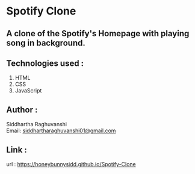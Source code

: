 # Spotify Clone

## A clone of the Spotify's Homepage with playing song in background.

## Technologies used :
   1. HTML
   2. CSS
   3. JavaScript

## Author :
   Siddhartha Raghuvanshi <br>
   Email: siddhartharaghuvanshi01@gmail.com

## Link :
   url : https://honeybunnysidd.github.io/Spotify-Clone
